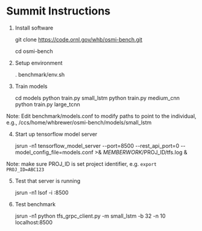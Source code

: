 # Summit Instructions

1. Install software

    git clone https://code.ornl.gov/whb/osmi-bench.git

    cd osmi-bench

2. Setup environment

    . benchmark/env.sh

3. Train models

    cd models
    python train.py small_lstm
    python train.py medium_cnn
    python train.py large_tcnn

Note: Edit benchmark/models.conf to modify paths to point to the individual, e.g., /ccs/home/whbrewer/osmi-bench/models/small_lstm

4. Start up tensorflow model server

    jsrun -n1 tensorflow_model_server --port=8500 --rest_api_port=0 --model_config_file=models.conf >& $MEMBERWORK/$PROJ_ID/tfs.log &

Note: make sure PROJ_ID is set project identifier, e.g. `export PROJ_ID=ABC123`

5. Test that server is running

    jsrun -n1 lsof -i :8500

6. Test benchmark

    jsrun -n1 python tfs_grpc_client.py -m small_lstm -b 32 -n 10 localhost:8500
